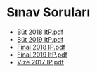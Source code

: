# Sınav Soruları

<!--Index-->

- [Büt 2018 ItP.pdf](https://github.com//yedhrab/IstanbulUniversity-CE/raw/master/1.%20S%C4%B1n%C4%B1f%202.%20D%C3%B6nem%20Notlar%C4%B1/Introduction%20to%20Programming/S%C4%B1nav%20Sorular%C4%B1/B%C3%BCt%202018%20ItP.pdf)
- [Büt 2019 ItP.pdf](https://github.com//yedhrab/IstanbulUniversity-CE/raw/master/1.%20S%C4%B1n%C4%B1f%202.%20D%C3%B6nem%20Notlar%C4%B1/Introduction%20to%20Programming/S%C4%B1nav%20Sorular%C4%B1/B%C3%BCt%202019%20ItP.pdf)
- [Final 2018 IP.pdf](https://github.com//yedhrab/IstanbulUniversity-CE/raw/master/1.%20S%C4%B1n%C4%B1f%202.%20D%C3%B6nem%20Notlar%C4%B1/Introduction%20to%20Programming/S%C4%B1nav%20Sorular%C4%B1/Final%202018%20IP.pdf)
- [Final 2019 ItP.pdf](https://github.com//yedhrab/IstanbulUniversity-CE/raw/master/1.%20S%C4%B1n%C4%B1f%202.%20D%C3%B6nem%20Notlar%C4%B1/Introduction%20to%20Programming/S%C4%B1nav%20Sorular%C4%B1/Final%202019%20ItP.pdf)
- [Vize 2017 IP.pdf](https://github.com//yedhrab/IstanbulUniversity-CE/raw/master/1.%20S%C4%B1n%C4%B1f%202.%20D%C3%B6nem%20Notlar%C4%B1/Introduction%20to%20Programming/S%C4%B1nav%20Sorular%C4%B1/Vize%202017%20IP.pdf)

<!--Index-->
